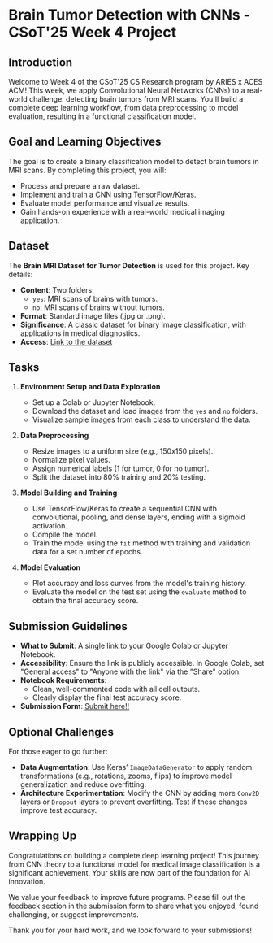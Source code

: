 # Brain Tumor Detection with CNNs - CSoT'25 Week 4 Project

## Introduction

Welcome to Week 4 of the CSoT'25 CS Research program by ARIES x ACES ACM! This week, we apply Convolutional Neural Networks (CNNs) to a real-world challenge: detecting brain tumors from MRI scans. You'll build a complete deep learning workflow, from data preprocessing to model evaluation, resulting in a functional classification model.

## Goal and Learning Objectives

The goal is to create a binary classification model to detect brain tumors in MRI scans. By completing this project, you will:

- Process and prepare a raw dataset.
- Implement and train a CNN using TensorFlow/Keras.
- Evaluate model performance and visualize results.
- Gain hands-on experience with a real-world medical imaging application.

## Dataset

The **Brain MRI Dataset for Tumor Detection** is used for this project. Key details:

- **Content**: Two folders:
  - `yes`: MRI scans of brains with tumors.
  - `no`: MRI scans of brains without tumors.
- **Format**: Standard image files (.jpg or .png).
- **Significance**: A classic dataset for binary image classification, with applications in medical diagnostics.
- **Access**: [Link to the dataset](https://www.kaggle.com/datasets/sudipde25/mri-dataset-for-detection-and-analysis/data)

## Tasks

1. **Environment Setup and Data Exploration**

   - Set up a Colab or Jupyter Notebook.
   - Download the dataset and load images from the `yes` and `no` folders.
   - Visualize sample images from each class to understand the data.

2. **Data Preprocessing**

   - Resize images to a uniform size (e.g., 150x150 pixels).
   - Normalize pixel values.
   - Assign numerical labels (1 for tumor, 0 for no tumor).
   - Split the dataset into 80% training and 20% testing.

3. **Model Building and Training**

   - Use TensorFlow/Keras to create a sequential CNN with convolutional, pooling, and dense layers, ending with a sigmoid activation.
   - Compile the model.
   - Train the model using the `fit` method with training and validation data for a set number of epochs.

4. **Model Evaluation**
   - Plot accuracy and loss curves from the model's training history.
   - Evaluate the model on the test set using the `evaluate` method to obtain the final accuracy score.

## Submission Guidelines

- **What to Submit**: A single link to your Google Colab or Jupyter Notebook.
- **Accessibility**: Ensure the link is publicly accessible. In Google Colab, set "General access" to "Anyone with the link" via the "Share" option.
- **Notebook Requirements**:
  - Clean, well-commented code with all cell outputs.
  - Clearly display the final test accuracy score.
- **Submission Form**: [Submit here!!](https://docs.google.com/forms/d/e/1FAIpQLSfTv8HNTAIdrZ31FiGeS-uv2f7qscx5dAnUjVrupxlbhFL17A/viewform?usp=sharing&ouid=115413717050185681699)

## Optional Challenges

For those eager to go further:

- **Data Augmentation**: Use Keras’ `ImageDataGenerator` to apply random transformations (e.g., rotations, zooms, flips) to improve model generalization and reduce overfitting.
- **Architecture Experimentation**: Modify the CNN by adding more `Conv2D` layers or `Dropout` layers to prevent overfitting. Test if these changes improve test accuracy.

## Wrapping Up

Congratulations on building a complete deep learning project! This journey from CNN theory to a functional model for medical image classification is a significant achievement. Your skills are now part of the foundation for AI innovation.

We value your feedback to improve future programs. Please fill out the feedback section in the submission form to share what you enjoyed, found challenging, or suggest improvements.

Thank you for your hard work, and we look forward to your submissions!
